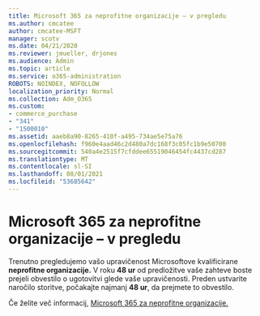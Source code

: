 ```yaml
---
title: Microsoft 365 za neprofitne organizacije – v pregledu
ms.author: cmcatee
author: cmcatee-MSFT
manager: scotv
ms.date: 04/21/2020
ms.reviewer: jmueller, drjones
ms.audience: Admin
ms.topic: article
ms.service: o365-administration
ROBOTS: NOINDEX, NOFOLLOW
localization_priority: Normal
ms.collection: Adm_O365
ms.custom:
- commerce_purchase
- "341"
- "1500010"
ms.assetid: aaeb8a90-8265-410f-a495-734ae5e75a76
ms.openlocfilehash: f960e4aad46c2d480a7dc168f3c05fc1b9e50700
ms.sourcegitcommit: 540a4e2515f7cfddee65519046454fc4437cd287
ms.translationtype: MT
ms.contentlocale: sl-SI
ms.lasthandoff: 08/01/2021
ms.locfileid: "53685642"
---
```

# <a name="microsoft-365-for-nonprofits---under-review"></a>Microsoft 365 za neprofitne organizacije – v pregledu

Trenutno pregledujemo vašo upravičenost Microsoftove kvalificirane **neprofitne organizacije.** V roku **48 ur** od predložitve vaše zahteve boste prejeli obvestilo o ugotovitvi glede vaše upravičenosti. Preden ustvarite naročilo storitve, počakajte najmanj **48 ur**, da prejmete to obvestilo. 

Če želite več informacij, [Microsoft 365 za neprofitne organizacije.](https://www.microsoft.com/nonprofits/microsoft-365) 
